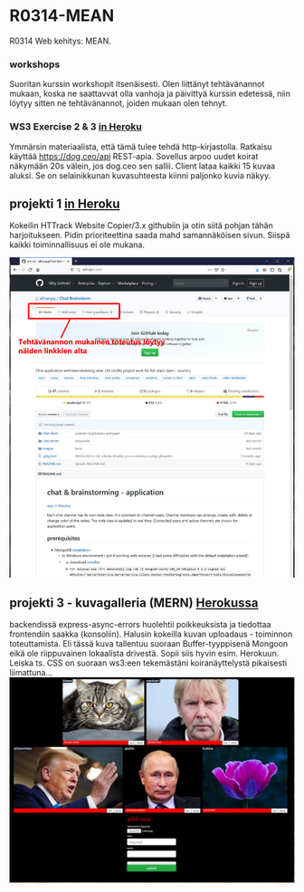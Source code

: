 # R0314-MEAN
R0314 Web kehitys: MEAN.

### workshops
Suoritan kurssin workshopit itsenäisesti. Olen liittänyt tehtävänannot mukaan, koska ne saattavvat olla vanhoja ja päivittyä kurssin edetessä, niin löytyy sitten ne tehtävänannot, joiden mukaan olen tehnyt.

### WS3 Exercise 2 & 3 [in Heroku](https://koiranayttely.herokuapp.com/)
Ymmärsin materiaalista, että tämä tulee tehdä http-kirjastolla. Ratkaisu käyttää https://dog.ceo/api REST-apia. Sovellus arpoo uudet koirat näkymään 20s välein, jos dog.ceo sen sallii. Client lataa kaikki 15 kuvaa aluksi. Se on selainikkunan kuvasuhteesta kiinni paljonko kuvia näkyy.

## projekti 1 [in Heroku](https://r0314-mean-projekti.herokuapp.com/)
Kokeilin  HTTrack Website Copier/3.x githubiin ja otin siitä pohjan tähän harjoitukseen. Pidin prioriteettina saada mahd samannäköisen sivun. Siispä kaikki toiminnallisuus ei ole mukana.

![Image of copied github.com](https://github.com/altrangaj/R0314-MEAN/blob/master/projekti1/READMEmd_pictures/home_info.JPG)

## projekti 3 - kuvagalleria (MERN) [Herokussa](https://itemgallery.herokuapp.com/)
backendissä express-async-errors huolehtii poikkeuksista ja tiedottaa frontendiin saakka (konsoliin). Halusin kokeilla kuvan uploadaus - toiminnon toteuttamista. Eli tässä kuva tallentuu suoraan Buffer-tyyppisenä Mongoon eikä ole riippuvainen lokaalista drivestä. Sopii siis hyvin esim. Herokuun. Leiska ts. CSS on suoraan ws3:een tekemästäni koiranäyttelystä pikaisesti liimattuna...
![kuvagalleria](https://raw.githubusercontent.com/altrangaj/R0314-MEAN/master/projekti3/Capture.PNG)
